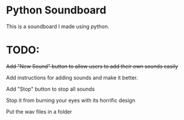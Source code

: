 # Python Soundboard
This is a soundboard I made using python.
# TODO:
~~Add "New Sound" button to allow users to add their own sounds easily~~ 

Add instructions for adding sounds and make it better.

Add "Stop" button to stop all sounds

Stop it from burning your eyes with its horrific design

Put the wav files in a folder

